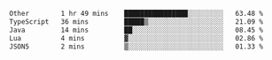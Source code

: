 <!--START_SECTION:waka-->

```txt
Other        1 hr 49 mins    ████████████████░░░░░░░░░   63.48 %
TypeScript   36 mins         █████▒░░░░░░░░░░░░░░░░░░░   21.09 %
Java         14 mins         ██░░░░░░░░░░░░░░░░░░░░░░░   08.45 %
Lua          4 mins          ▓░░░░░░░░░░░░░░░░░░░░░░░░   02.86 %
JSON5        2 mins          ▒░░░░░░░░░░░░░░░░░░░░░░░░   01.33 %
```

<!--END_SECTION:waka-->
